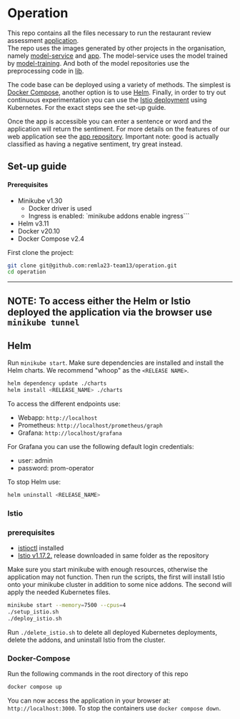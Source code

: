 # Operation
This repo contains all the files necessary to run the restaurant review assessment [application](https://github.com/remla23-team13/app).  
The repo uses the images generated by other projects in the organisation, namely [model-service](https://github.com/remla23-team13/model-service) and [app](https://github.com/remla23-team13/model-service).
The model-service uses the model trained by [model-training](https://github.com/remla23-team13/model-training).
And both of the model repositories use the preprocessing code in [lib](https://github.com/remla23-team13/lib).

The code base can be deployed using a variety of methods. 
The simplest is [Docker Compose](#docker-compose), another option is to use [Helm](#helm). 
Finally, in order to try out continuous experimentation you can use the [Istio deployment](#istio) using Kubernetes.
For the exact steps see the set-up guide.

Once the app is accessible you can enter a sentence or word and the application will return the sentiment.
For more details on the features of our web application see the [app repository](https://github.com/remla23-team13/app). 
Important note: good is actually classified as having a negative sentiment, try great instead.

## Set-up guide
#### Prerequisites
- Minikube v1.30
  - Docker driver is used
  - Ingress is enabled: `minikube addons enable ingress```
- Helm v3.11
- Docker v20.10
- Docker Compose v2.4

First clone the project:
```bash
git clone git@github.com:remla23-team13/operation.git
cd operation
```
---
**NOTE:** To access either the Helm or Istio deployed the application via the browser use `minikube tunnel`
---

## Helm
Run `minikube start`.
Make sure dependencies are installed and install the Helm charts. 
We recommend "whoop" as the `<RELEASE NAME>`.
```bash
helm dependency update ./charts
helm install <RELEASE_NAME> ./charts
```

To access the different endpoints use: 
- Webapp: `http://localhost`
- Prometheus: `http://localhost/prometheus/graph`
- Grafana: `http://localhost/grafana`

For Grafana you can use the following default login credentials:
- user: admin
- password: prom-operator

To stop Helm use:
```bash
helm uninstall <RELEASE_NAME>
```

### Istio

### prerequisites
- [istioctl](https://istio.io/latest/docs/setup/install/istioctl/) installed
- [Istio v1.17.2.](https://github.com/istio/istio/releases/tag/1.17.2) release downloaded in same folder as the repository

Make sure you start minikube with enough resources, otherwise the application may not function. 
Then run the scripts, the first will install Istio onto your minikube cluster in addition to some nice addons. 
The second will apply the needed Kubernetes files. 
```bash
minikube start --memory=7500 --cpus=4
./setup_istio.sh
./deploy_istio.sh
```

Run `./delete_istio.sh` to delete all deployed Kubernetes deployments, delete the addons, and uninstall Istio from the cluster.

### Docker-Compose
Run the following commands in the root directory of this repo
```bash
docker compose up
```
You can now access the application in your browser at: `http://localhost:3000`.
To stop the containers use `docker compose down`.